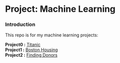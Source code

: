 # Project: Machine Learning
### Introduction
This repo is for my machine learning projects:

**Project0 :** [Titanic](https://github.com/shaliqiann/Project-ML/blob/master/Titanic%20Machine%20Learning%20from%20Disaster.ipynb)  
**Project1 :** [Boston Housing](https://github.com/shaliqiann/Project-ML/tree/master/boston_housing)    
**Project2 :** [Finding Donors](https://github.com/shaliqiann/Project-ML/tree/master/finding_donors)

